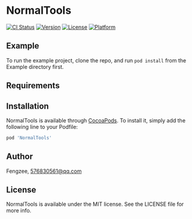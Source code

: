 # NormalTools

[![CI Status](https://img.shields.io/travis/Fengzee/NormalTools.svg?style=flat)](https://travis-ci.org/Fengzee/NormalTools)
[![Version](https://img.shields.io/cocoapods/v/NormalTools.svg?style=flat)](https://cocoapods.org/pods/NormalTools)
[![License](https://img.shields.io/cocoapods/l/NormalTools.svg?style=flat)](https://cocoapods.org/pods/NormalTools)
[![Platform](https://img.shields.io/cocoapods/p/NormalTools.svg?style=flat)](https://cocoapods.org/pods/NormalTools)

## Example

To run the example project, clone the repo, and run `pod install` from the Example directory first.

## Requirements

## Installation

NormalTools is available through [CocoaPods](https://cocoapods.org). To install
it, simply add the following line to your Podfile:

```ruby
pod 'NormalTools'
```

## Author

Fengzee, 576830561@qq.com

## License

NormalTools is available under the MIT license. See the LICENSE file for more info.
